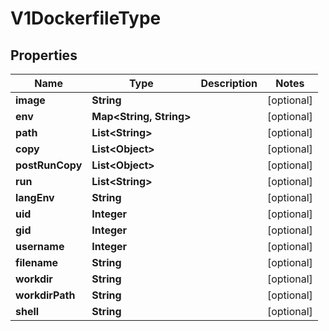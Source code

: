 

# V1DockerfileType


## Properties

| Name | Type | Description | Notes |
|------------ | ------------- | ------------- | -------------|
|**image** | **String** |  |  [optional] |
|**env** | **Map&lt;String, String&gt;** |  |  [optional] |
|**path** | **List&lt;String&gt;** |  |  [optional] |
|**copy** | **List&lt;Object&gt;** |  |  [optional] |
|**postRunCopy** | **List&lt;Object&gt;** |  |  [optional] |
|**run** | **List&lt;String&gt;** |  |  [optional] |
|**langEnv** | **String** |  |  [optional] |
|**uid** | **Integer** |  |  [optional] |
|**gid** | **Integer** |  |  [optional] |
|**username** | **Integer** |  |  [optional] |
|**filename** | **String** |  |  [optional] |
|**workdir** | **String** |  |  [optional] |
|**workdirPath** | **String** |  |  [optional] |
|**shell** | **String** |  |  [optional] |



